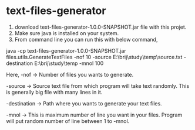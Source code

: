 # text-files-generator

1. download text-files-generator-1.0.0-SNAPSHOT.jar file with this projet.
2. Make sure java is installed on your system.
3. From command line you can run this with below command,

java -cp text-files-generator-1.0.0-SNAPSHOT.jar files.utils.GenerateTextFiles -nof 10 -source E:\brij\study\temp\source.txt -destination E:\brij\study\temp -mnol 100

Here,
-nof    -> Number of files you wants to generate.

-source -> Source text file from which program will take text randomly. This is generally big file with many lines in it.

-destination -> Path where you wants to generate your text files.

-mnol -> This is maximum number of line you want in your files. Program will put random number of line between 1 to -mnol.
